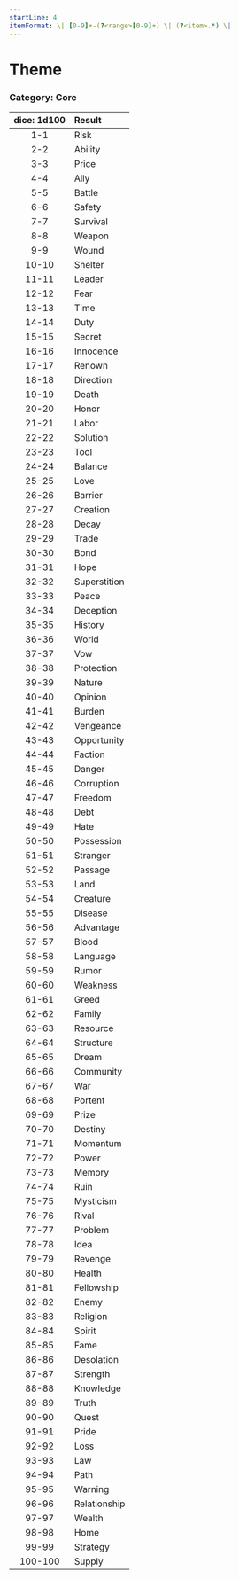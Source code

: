 ```yaml
---
startLine: 4
itemFormat: \| [0-9]+-(?<range>[0-9]+) \| (?<item>.*) \|
---
```

# Theme
### Category: Core

| dice: 1d100 | Result |
|:----:|:-------|
| 1-1 | Risk |
| 2-2 | Ability |
| 3-3 | Price |
| 4-4 | Ally |
| 5-5 | Battle |
| 6-6 | Safety |
| 7-7 | Survival |
| 8-8 | Weapon |
| 9-9 | Wound |
| 10-10 | Shelter |
| 11-11 | Leader |
| 12-12 | Fear |
| 13-13 | Time |
| 14-14 | Duty |
| 15-15 | Secret |
| 16-16 | Innocence |
| 17-17 | Renown |
| 18-18 | Direction |
| 19-19 | Death |
| 20-20 | Honor |
| 21-21 | Labor |
| 22-22 | Solution |
| 23-23 | Tool |
| 24-24 | Balance |
| 25-25 | Love |
| 26-26 | Barrier |
| 27-27 | Creation |
| 28-28 | Decay |
| 29-29 | Trade |
| 30-30 | Bond |
| 31-31 | Hope |
| 32-32 | Superstition |
| 33-33 | Peace |
| 34-34 | Deception |
| 35-35 | History |
| 36-36 | World |
| 37-37 | Vow |
| 38-38 | Protection |
| 39-39 | Nature |
| 40-40 | Opinion |
| 41-41 | Burden |
| 42-42 | Vengeance |
| 43-43 | Opportunity |
| 44-44 | Faction |
| 45-45 | Danger |
| 46-46 | Corruption |
| 47-47 | Freedom |
| 48-48 | Debt |
| 49-49 | Hate |
| 50-50 | Possession |
| 51-51 | Stranger |
| 52-52 | Passage |
| 53-53 | Land |
| 54-54 | Creature |
| 55-55 | Disease |
| 56-56 | Advantage |
| 57-57 | Blood |
| 58-58 | Language |
| 59-59 | Rumor |
| 60-60 | Weakness |
| 61-61 | Greed |
| 62-62 | Family |
| 63-63 | Resource |
| 64-64 | Structure |
| 65-65 | Dream |
| 66-66 | Community |
| 67-67 | War |
| 68-68 | Portent |
| 69-69 | Prize |
| 70-70 | Destiny |
| 71-71 | Momentum |
| 72-72 | Power |
| 73-73 | Memory |
| 74-74 | Ruin |
| 75-75 | Mysticism |
| 76-76 | Rival |
| 77-77 | Problem |
| 78-78 | Idea |
| 79-79 | Revenge |
| 80-80 | Health |
| 81-81 | Fellowship |
| 82-82 | Enemy |
| 83-83 | Religion |
| 84-84 | Spirit |
| 85-85 | Fame |
| 86-86 | Desolation |
| 87-87 | Strength |
| 88-88 | Knowledge |
| 89-89 | Truth |
| 90-90 | Quest |
| 91-91 | Pride |
| 92-92 | Loss |
| 93-93 | Law |
| 94-94 | Path |
| 95-95 | Warning |
| 96-96 | Relationship |
| 97-97 | Wealth |
| 98-98 | Home |
| 99-99 | Strategy |
| 100-100 | Supply |
